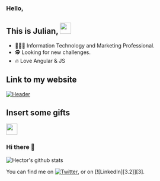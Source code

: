 

### Hello, 
## This is Julian, <img src="https://raw.githubusercontent.com/MartinHeinz/MartinHeinz/master/wave.gif" width="30px">

- 👨🏻‍🎓 Information Technology and Marketing Professional.
- 🕵️ Looking for new challenges.
- 🔥 Love Angular & JS

## Link to my website
[![Header](https://raw.githubusercontent.com/MartinHeinz/<OWNER>/<OWNER>/readme_header.png "Header")](https://some-url.dev/)

## Insert some gifts
<img src="https://raw.githubusercontent.com/<OWNER>/<OWNER>/master/<GIF_NAME>.gif" width="30px">

      

### Hi there 👋


![Hector's github stats](https://github-readme-stats.vercel.app/api?username=ProgrammerRomero&show_icons=true&theme=default)


<!-- Actual text -->

You can find me on [![Twitter][1.2]][1], or on [![LinkedIn][3.2]][3].

<!-- Icons -->

[1.2]: http://i.imgur.com/wWzX9uB.png (twitter icon without padding)
[2.2]: https://raw.githubusercontent.com/MartinHeinz/MartinHeinz/master/linkedin-3-16.png (LinkedIn icon without padding)

<!-- Links to your social media accounts -->

[1]: https://twitter.com/Martin_Heinz_
[2]: https://www.linkedin.com/in/heinz-martin/


<!--
**ProgrammerRomero/ProgrammerRomero** is a ✨ _special_ ✨ repository because its `README.md` (this file) appears on your GitHub profile.

